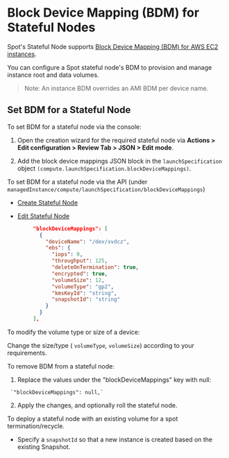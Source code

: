 <meta name="robots" content="noindex">

# Block Device Mapping (BDM) for Stateful Nodes

Spot's Stateful Node supports [Block Device Mapping (BDM) for AWS EC2 instances](https://docs.aws.amazon.com/AWSEC2/latest/UserGuide/instance-block-device-mapping.html).

You can configure a Spot stateful node's BDM to provision and manage instance root and data volumes. 

>Note: An instance BDM overrides an AMI BDM per device name.

## Set BDM for a Stateful Node

To set BDM for a stateful node via the console:

  1. Open the creation wizard for the required stateful node via **Actions > Edit configuration > Review Tab > JSON > Edit mode**.
        
  2. Add the block device mappings JSON block in the `launchSpecification` object `(compute.launchSpecification.blockDeviceMappings)`.

To set BDM for a stateful node via the API (under `managedInstance/compute/launchSpecification/blockDeviceMappings`)

* [Create Stateful Node](https://docs.spot.io/api/#tag/Stateful-Node-AWS/operation/AWSManagedInstanceCreate)

* [Edit Stateful Node](https://docs.spot.io/api/#tag/Stateful-Node-AWS/operation/AWSManagedInstanceUpdate)

   ```json
        "blockDeviceMappings": [
          {
            "deviceName": "/dev/xvdcz",
            "ebs": {
              "iops": 0,
              "throughput": 125,
              "deleteOnTermination": true,
              "encrypted": true,
              "volumeSize": 12,
              "volumeType": "gp2",
              "kmsKeyId": "string",
              "snapshotId": "string"
            }
          }
        ],
  ```
To modify the volume type or size of a device:

Change the size/type ( `volumeType`, `volumeSize`) according to your requirements.


To remove BDM from a stateful node:

   1. Replace the values under the "blockDeviceMappings" key with null:

     `"blockDeviceMappings": null,`

   2. Apply the changes, and optionally roll the stateful node.


To deploy a stateful node with an existing volume for a spot termination/recycle.

   * Specify a `snapshotId` so that a new instance is created based on the existing Snapshot.

